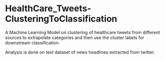 # HealthCare_Tweets-ClusteringToClassification
A Machine Learning Model on clustering of healthcare tweets from different sources to extrapolate categories and then use the cluster labels for downstream classification.


Analysis is done on text dataset of news headlines extracted from twitter. 
